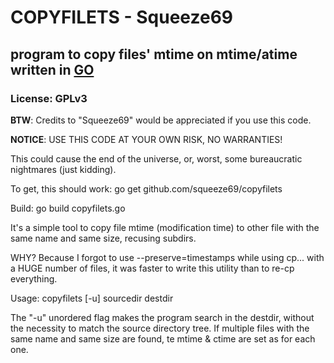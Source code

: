 # COPYFILETS - Squeeze69

## program to copy files' mtime on mtime/atime written in [GO](https://golang.org)

### License: GPLv3

**BTW**: Credits to "Squeeze69" would be appreciated if you use this code.

**NOTICE**: USE THIS CODE AT YOUR OWN RISK, NO WARRANTIES!

This could cause the end of the universe, or, worst, some bureaucratic nightmares (just kidding).

To get, this should work: go get github.com/squeeze69/copyfilets

Build: go build copyfilets.go

It's a simple tool to copy file mtime (modification time) to other file with the same name and same size, recusing subdirs.

WHY? Because I forgot to use --preserve=timestamps while using cp... with a HUGE number of files, it was faster to write this utility than to re-cp everything.

Usage: copyfilets [-u] sourcedir destdir

The "-u" unordered flag makes the program search in the destdir, without the necessity to match the source directory tree. If multiple files with the same name and same size are found, te mtime & ctime are set as for each one.

